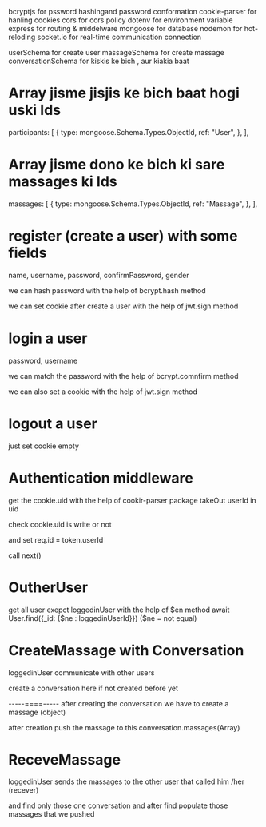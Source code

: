 bcryptjs for pssword hashingand password conformation
cookie-parser for hanling cookies
cors for cors policy
dotenv for environment variable
express for routing & middelware
mongoose for database
nodemon for hot-reloding
socket.io for real-time communication connection

userSchema for create user
massageSchema for create massage
conversationSchema for kiskis ke bich , aur kiakia baat

# Array jisme jisjis ke bich baat hogi uski Ids

participants: [
{
type: mongoose.Schema.Types.ObjectId,
ref: "User",
},
],

# Array jisme dono ke bich ki sare massages ki Ids

massages: [
{
type: mongoose.Schema.Types.ObjectId,
ref: "Massage",
},
],

# register (create a user) with some fields

name, username, password, confirmPassword, gender

we can hash password with the help of bcrypt.hash method

we can set cookie after create a user with the help of jwt.sign method

# login a user

password, username

we can match the password with the help of bcrypt.comnfirm method

we can also set a cookie with the help of jwt.sign method

# logout a user

just set cookie empty

# Authentication middleware

get the cookie.uid with the help of cookir-parser package
takeOut userId in uid

check cookie.uid is write or not

and set req.id = token.userId

call next()

# OutherUser

get all user exepct loggedinUser
with the help of $en method
await User.find({_id: {$ne : loggedinUserId}}) ($ne = not equal)

# CreateMassage with Conversation

loggedinUser communicate with other users

create a conversation here if not created before yet

-----====----- after creating the conversation we have to create a massage (object)

after creation push the massage to this conversation.massages(Array)

# ReceveMassage

loggedinUser sends the massages to the other user that called him /her (recever)

and find only those one conversation and after find populate those massages that we pushed
